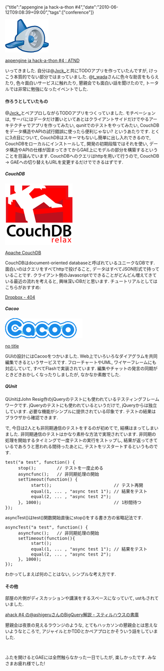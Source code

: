 {"title":"appengine ja hack-a-thon #4","date":"2010-06-12T09:08:39+09:00","tags":["conference"]}

<!-- DATE: 2010-06-12T00:08:39+00:00 -->
<!-- OLDURL: http://d.hatena.ne.jp/cou929_la/20100612/ -->


<div class="section">
<img src="images/20100613000531.gif"/>
<p><a href="http://atnd.org/events/4422" target="_blank">appengine ja hack-a-thon #4 : ATND</a></p>
<p>いってきました. 自分は@<a class="twitter-user-screen-name" href="http://twitter.com/Jxck_">Jxck_</a>と共にTODOアプリを作っていたんですが, けっこう本質的でない部分ではまっていました. @<a class="twitter-user-screen-name" href="http://twitter.com/t_wada">t_wada</a>さんに色々な助言をもらえたり, 色々面白いサービスに触れたり, 懇親会でも面白い話を聞けたので, トータルでは非常に勉強になったイベントでした.</p>
<h4>作ろうとしていたもの</h4>
<p>@<a class="twitter-user-screen-name" href="http://twitter.com/Jxck_">Jxck_</a>とペアプロしながらTODOアプリをつくっていました. モチベーションは, サーバにはデータだけ置いといてあとはクライアントサイドだけでやるアーキテクチャでアプリを作ってみたい, qunitでのテストをやってみたい, CouchDBをデータ構造やAPIの試行錯誤に使ったら便利じゃない? というあたりです. とくに3点目について, CouchDBはスキーマもないし簡単に出し入れできるので, CouchDBをローカルにインストールして, 開発の初期段階ではそれを使い, データ構造やAPIの仕様が固まってきてからGAE上にモデルの部分を構築するということを目論んでいます. CouchDBへのクエリはhttpを用いて行うので, CouchDB -> GAEへの切り替えもURLを変更するだけでできるはずです. </p>
<h5>CouchDB</h5>
<img src="images/20100613000532.png"/>
<p><a href="http://couchdb.apache.org/" target="_blank">Apache CouchDB</a></p>
<p>CouchDBはdocument-oriented databaseと呼ばれているユニークなDBです. 面白いのはクエリをすべてhttpで投げること, データはすべてJSON形式で持っていることです. クライアント側のJavascriptでできることがどんどん増えてきている最近の流れを考えると, 興味深いDBだと思います. チュートリアルとしてはこちらがおすすめ:</p>
<p><a href="http://dl.dropbox.com/u/219436/CouchDB/PythonHackathon3/handson/_build/html/90_quickmaster.html" target="_blank">Dropbox - 404</a></p>
<h5>Cacoo</h5>
<img src="images/20100613000533.gif"/>
<p><a href="http://cacoo.com/" target="_blank">no title</a></p>
<p>GUIの設計にはCacooをつかいました. Web上でいろいろなダイアグラムを共同編集できるというサービスです. フローチャートやUML, ワイヤーフレームにも対応していて, すべてFlashで実装されています. 編集やチャットの発言の同期がときどきおかしくなったりしましたが, なかなか素敵でした.</p>
<h5>QUnit</h5>
<p>QUnitはJohn Resig作のjQueryのテストにも使われているテスティングフレームワークです. jQueryのテストにも使われているというだけで, jQueryからは独立しています. 必要な機能がシンプルに提供されている印象です. テストの結果はブラウザから確認できます.</p>
<p>で, 今日は2人とも非同期通信のテストをするのが初めてで, 結構はまってしまいました. 非同期通信のテストはかなり素朴な方法で実現されています. 非同期の処理を開始するタイミングで一度テストの実行をストップし, 結果が返ってきているであろうと思われる間待ったあとに, テストをリスタートするというものです. </p>
<pre class="syntax-highlight">
test(<span class="synConstant">"a test"</span>, <span class="synIdentifier">function</span>() <span class="synIdentifier">{</span>
     stop();        <span class="synComment">// テストを一度止める</span>
     asyncfunc();   <span class="synComment">// 非同期処理の開始</span>
     setTimeout(<span class="synIdentifier">function</span>() <span class="synIdentifier">{</span>
          start();                        <span class="synComment">// テスト再開</span>
          equal(1, ... , <span class="synConstant">"async test 1"</span>); <span class="synComment">// 結果をテスト</span>
          equal(2, ... , <span class="synConstant">"async test 2"</span>);
     <span class="synIdentifier">}</span>, 1000);                            <span class="synComment">// 1秒間待つ</span>
<span class="synIdentifier">}</span>);
</pre>

<p>asyncTest()はtest()関数開始直後にstop()をする書き方の省略記法です.</p>
<pre class="syntax-highlight">
asyncTest(<span class="synConstant">"a test"</span>, <span class="synIdentifier">function</span>() <span class="synIdentifier">{</span>
     asyncfunc();   <span class="synComment">// 非同期処理の開始</span>
     setTimeout(<span class="synIdentifier">function</span>()<span class="synIdentifier">{</span>
          start();
          equal(1, ... , <span class="synConstant">"async test 1"</span>); <span class="synComment">// 結果をテスト</span>
          equal(2, ... , <span class="synConstant">"async test 2"</span>);
     <span class="synIdentifier">}</span>, 1000);
<span class="synIdentifier">}</span>);
</pre>

<p>わかってしまえば何のことはない, シンプルな考え方です.</p>
<h4>その他</h4>
<p>部屋の片側がディスカッションや講演をするスペースになっていて, ustもされていました. </p>
<p><a href="http://d.hatena.ne.jp/kazunori_279/20100612/1276322657" target="_blank">ahack #4 の@ashigeruさんのBigQuery解説 - スティルハウスの書庫</a></p>
<p>懇親会は夜景の見えるラウンジのような, とてもハッカソンの懇親会とは思えないようなところで, アジャイルとかTDDとかペアプロとかそういう話をしていました. </p>
<br>

<p>ふたを開けるとGAEには全然触らなかった一日でしたが, 楽しかったです. みなさまお疲れ様でした!</p>
</div>






